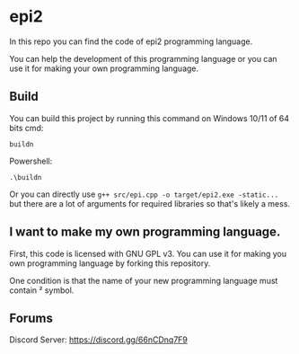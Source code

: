 # epi2
In this repo you can find the code of epi2 programming language.

You can help the development of this programming language or you can use it for making your own programming language.

## Build
You can build this project by running this command on Windows 10/11 of 64 bits cmd:

`buildn`

Powershell:

`.\buildn`

Or you can directly use `g++ src/epi.cpp -o target/epi2.exe -static...` but there are a lot of arguments for required libraries so that's likely a mess.
## I want to make my own programming language.
First, this code is licensed with GNU GPL v3.
You can use it for making you own programming language by forking this repository.

One condition is that the name of your new programming language must contain ² symbol.
## Forums
Discord Server: https://discord.gg/66nCDnq7F9
